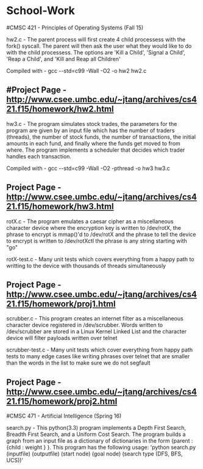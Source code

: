 # School-Work
#CMSC 421 - Principles of Operating Systems (Fall 15)

hw2.c - The parent process will first create 4 child processess with the fork() syscall. The parent will then ask the user what they would like to do with the child processess. The options are 'Kill a Child', 'Signal a Child', 'Reap a Child', and 'Kill and Reap all Children'

Compiled with - gcc --std=c99 -Wall -O2 -o hw2 hw2.c

#Project Page - http://www.csee.umbc.edu/~jtang/archives/cs421.f15/homework/hw2.html
------------------------------------------

hw3.c - The program simulates stock trades, the parameters for the program are given by an input file which has the number of traders (threads), the number of stock funds, the number of transactions, the initial amounts in each fund, and finally where the funds get moved to from where. The program implements a scheduler that decides which trader handles each transaction.

Compiled with - gcc --std=c99 -Wall -O2 -pthread -o hw3 hw3.c

Project Page - http://www.csee.umbc.edu/~jtang/archives/cs421.f15/homework/hw3.html
------------------------------------------

rotX.c - The program emulates a caesar cipher as a miscellaneous character device where the encryption key is written to /dev/rotX, the phrase to encrypt is mmap()'d to /dev/rotX and the phrase to tell the device to encrypt is written to /dev/rotXctl the phrase is any string starting with "go"

rotX-test.c - Many unit tests which covers everything from a happy path to writting to the device with thousands of threads simultaneously

Project Page - http://www.csee.umbc.edu/~jtang/archives/cs421.f15/homework/proj1.html
------------------------------------------

scrubber.c - This program creates an internet filter as a miscellaneous character device registered in /dev/scrubber. Words written to /dev/scrubber are stored in a Linux Kernel Linked List and the character device will filter payloads written over telnet

scrubber-test.c - Many unit tests which cover everything from happy path tests to many edge cases like writing phrases over telnet that are smaller than the words in the list to make sure we do not segfault

Project Page - http://www.csee.umbc.edu/~jtang/archives/cs421.f15/homework/proj2.html
------------------------------------------------------------------------------------------------

#CMSC 471 - Artificial Intelligence (Spring 16)

search.py - This python(3.3) program implements a Depth First Search, Breadth First Search, and a Uniform Cost Search. The program builds a graph from an input file as a dictionary of dictionaries in the form {parent : {child : weight } }. This program has the following usage: 'python search.py (inputfile) (outputfile) (start node) (goal node) (search type (DFS, BFS, UCS))'

